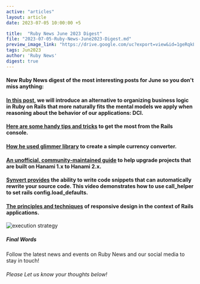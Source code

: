 ```yaml
---
active: "articles"
layout: article
date: 2023-07-05 10:00:00 +5

title:  "Ruby News June 2023 Digest"
file: "2023-07-05-Ruby-News-June2023-Digest.md"
preview_image_link: "https://drive.google.com/uc?export=view&id=1geRqkLh_l9SfFpkji0RrWzFYNQ8Os6Z-"
tags: Jun2023
author: 'Ruby News'
digest: true
---
```


#### New Ruby News digest of the most interesting posts for June so you don't miss anything:
#### [In this post](https://blog.appsignal.com/2023/06/14/setting-up-business-logic-with-dci-in-rails.html), we will introduce an alternative to organizing business logic in Ruby on Rails that more naturally fits the mental models we apply when reasoning about the behavior of our applications: DCI.

#### [Here are some handy tips and tricks](https://www.codynorman.com/ruby/rails_console_deep_dive/) to get the most from the Rails console.

#### [How he used glimmer library](https://dev.to/smackdh/ruby-gui-with-glimmer-2fkh) to create a simple currency converter.

#### [An unofficial, community-maintained guide](https://hanamimastery.com/articles/unofficial-hanami-upgrade-guides) to help upgrade projects that are built on Hanami 1.x to Hanami 2.x.

#### [Synvert provides](https://synvert.substack.com/p/use-call-helper-to-set-rails-load-defaults) the ability to write code snippets that can automatically rewrite your source code. This video demonstrates how to use call_helper to set rails config.load_defaults.

#### [The principles and techniques](https://reinteractive.com/articles/responsive-design-in-rails-creating-adaptive-user-interfaces) of responsive design in the context of Rails applications.

![execution strategy](https://drive.google.com/uc?export=view&id=1cMgbmnI_L4pJ3edYLYKHczbbnsC8DUWh)
##### Final Words

Follow the latest news and events on Ruby News and our social media to stay in touch!

###### Please Let us know your thoughts below!
